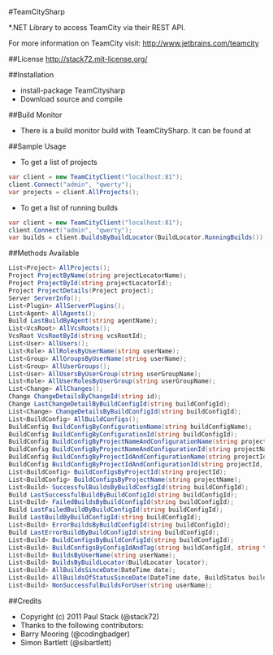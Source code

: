 #TeamCitySharp

*.NET Library to access TeamCity via their REST API.

For more information on TeamCity visit:
http://www.jetbrains.com/teamcity

##License 
http://stack72.mit-license.org/

##Installation
* install-package TeamCitysharp
* Download source and compile

##Build Monitor
* There is a build monitor build with TeamCitySharp. It can be found at <link>

##Sample Usage
* To get a list of projects

```c#
var client = new TeamCityClient("localhost:81");
client.Connect("admin", "qwerty");
var projects = client.AllProjects();
```


* To get a list of running builds

```c#
var client = new TeamCityClient("localhost:81");
client.Connect("admin", "qwerty");
var builds = client.BuildsByBuildLocator(BuildLocator.RunningBuilds());
```


##Methods Available
```c#
List<Project> AllProjects();
Project ProjectByName(string projectLocatorName);
Project ProjectById(string projectLocatorId);
Project ProjectDetails(Project project);
Server ServerInfo();
List<Plugin> AllServerPlugins();
List<Agent> AllAgents();
Build LastBuildByAgent(string agentName);
List<VcsRoot> AllVcsRoots();
VcsRoot VcsRootById(string vcsRootId);
List<User> AllUsers();
List<Role> AllRolesByUserName(string userName);
List<Group> AllGroupsByUserName(string userName);
List<Group> AllUserGroups();
List<User> AllUsersByUserGroup(string userGroupName);
List<Role> AllUserRolesByUserGroup(string userGroupName);
List<Change> AllChanges();
Change ChangeDetailsByChangeId(string id);
Change LastChangeDetailByBuildConfigId(string buildConfigId);
List<Change> ChangeDetailsByBuildConfigId(string buildConfigId);
List<BuildConfig> AllBuildConfigs();
BuildConfig BuildConfigByConfigurationName(string buildConfigName);
BuildConfig BuildConfigByConfigurationId(string buildConfigId);
BuildConfig BuildConfigByProjectNameAndConfigurationName(string projectName, string buildConfigName);
BuildConfig BuildConfigByProjectNameAndConfigurationId(string projectName, string buildConfigId);
BuildConfig BuildConfigByProjectIdAndConfigurationName(string projectId, string buildConfigName);
BuildConfig BuildConfigByProjectIdAndConfigurationId(string projectId, string buildConfigId);
List<BuildConfig> BuildConfigsByProjectId(string projectId);
List<BuildConfig> BuildConfigsByProjectName(string projectName);
List<Build> SuccessfulBuildsByBuildConfigId(string buildConfigId);
Build LastSuccessfulBuildByBuildConfigId(string buildConfigId);
List<Build> FailedBuildsByBuildConfigId(string buildConfigId);
Build LastFailedBuildByBuildConfigId(string buildConfigId);
Build LastBuildByBuildConfigId(string buildConfigId);
List<Build> ErrorBuildsByBuildConfigId(string buildConfigId);
Build LastErrorBuildByBuildConfigId(string buildConfigId);
List<Build> BuildConfigsByBuildConfigId(string buildConfigId);
List<Build> BuildConfigsByConfigIdAndTag(string buildConfigId, string tag);
List<Build> BuildsByUserName(string userName);
List<Build> BuildsByBuildLocator(BuildLocator locator);
List<Build> AllBuildsSinceDate(DateTime date);
List<Build> AllBuildsOfStatusSinceDate(DateTime date, BuildStatus buildStatus);
List<Build> NonSuccessfulBuildsForUser(string userName);
```

##Credits

* Copyright (c) 2011 Paul Stack (@stack72)
* Thanks to the following contributors:
* Barry Mooring (@codingbadger)
* Simon Bartlett (@sibartlett)
